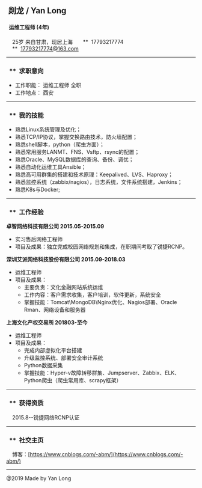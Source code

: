  **剡龙 / Yan Long**
--------------------

####   **运维工程师 (4年)**

    25岁 来自甘肃，现居上海  
     **  17793217774
     **  [17793217774@163.com](mailto:17793217774@163.com)

* * * * *

###   **  **求职意向**

-   工作职能： 运维工程师 全职
-   工作地点： 西安

* * * * *

###   **  **我的技能**

-   熟悉Linux系统管理及优化；
-   熟悉TCP/IP协议，掌握交换路由技术，防火墙配置；
-   熟悉shell脚本，python（爬虫方面）；
-   熟悉常用服务LANMT、FNS、Vsftp、rsync的配置；
-   熟悉Oracle、MySQL数据库的查询、备份、调优；
-   熟悉自动化运维工具Ansible；
-   熟悉高可用群集的搭建和技术原理：Keepalived、LVS、Haproxy；
-   熟悉监控系统（zabbix/nagios），日志系统，文件系统搭建，Jenkins；
-   熟悉K8s与Docker;

* * * * *

###   **  **工作经验**

**卓智网络科技有限公司 2015.05-2015.09**

-   实习售后网络工程师
-   项目及成果：独立完成校园网络规划和集成，在职期间考取了锐捷RCNP。

**深圳艾派网络科技股份有限公司 2015.09-2018.03**

-   运维工程师
-   项目及成果：
    -   主要负责：文化金融网站系统运维
    -   工作内容：客户需求收集，客户培训，软件更新，系统安全
    -   掌握技能：Tomcat\\MongoDB\\Nginx优化、Nagios部署、Oracle Rman、网络设备和服务器

**上海文化产权交易所 201803-至今**

-   运维工程师
-   项目及成果：
    -   完成内部虚拟化平台搭建
    -   升级监控系统、部署安全审计系统
    -   Python数据采集
    -   掌握技能：Hyper-v故障转移群集、Jumpserver、Zabbix、ELK、Python爬虫（爬虫常用库、scrapy框架）

* * * * *

###   **  **获得资质**

    2015.8--锐捷网络RCNP认证

* * * * *

###   **  **社交主页**

    博客：[https://www.cnblogs.com/-abm/](https://www.cnblogs.com/-abm/)

* * * * *

@2019 Made by Yan Long
